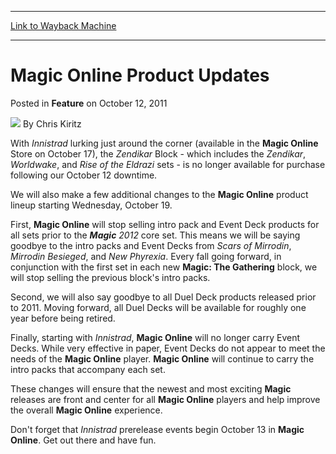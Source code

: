 
---
[Link to Wayback Machine](https://web.archive.org/web/20220528151012/https://magic.wizards.com/en/articles/archive/feature/magic-online-product-updates-2011-10-12)

[_metadata_:wayback_url]:- "https://magic.wizards.com/en/articles/archive/feature/magic-online-product-updates-2011-10-12"
[_metadata_:wayback_raw_url]:- "https://web.archive.org/web/20220528151012id_/https://magic.wizards.com/en/articles/archive/feature/magic-online-product-updates-2011-10-12"
[_metadata_:wayback_capture_timestamp]:- "2022-05-28 15:10:12+00:00"
[_metadata_:description]:- "With Innistrad lurking just around the corner (available in the Magic Online Store on October 17), the Zendikar Block - which includes the Zendikar, Worldwake, and Rise of the Eldrazi sets - is no longer available for purchase following our October 12 downtime. We will also make a few additional changes to the Magic Online product lineup starting Wednesday, October 19.First,"
[_metadata_:generator]:- "Drupal 7 (http://drupal.org)"
---


**Magic Online** Product Updates
================================



 Posted in **Feature**
 on October 12, 2011 






![](https://media.magic.wizards.com/styles/auth_small/public/images/hero/wizardslogo_thumb.jpg)
By Chris Kiritz











With *Innistrad* lurking just around the corner (available in the **Magic Online** Store on October 17), the *Zendikar* Block - which includes the *Zendikar*, *Worldwake*, and *Rise of the Eldrazi* sets - is no longer available for purchase following our October 12 downtime. 

We will also make a few additional changes to the **Magic Online** product lineup starting Wednesday, October 19.

First, **Magic Online** will stop selling intro pack and Event Deck products for all sets prior to the ***Magic** 2012* core set. This means we will be saying goodbye to the intro packs and Event Decks from *Scars of Mirrodin*, *Mirrodin Besieged*, and *New Phyrexia*. Every fall going forward, in conjunction with the first set in each new **Magic: The Gathering** block, we will stop selling the previous block's intro packs. 

Second, we will also say goodbye to all Duel Deck products released prior to 2011. Moving forward, all Duel Decks will be available for roughly one year before being retired.

Finally, starting with *Innistrad*, **Magic Online** will no longer carry Event Decks. While very effective in paper, Event Decks do not appear to meet the needs of the **Magic Online** player. **Magic Online** will continue to carry the intro packs that accompany each set. 

These changes will ensure that the newest and most exciting **Magic** releases are front and center for all **Magic Online** players and help improve the overall **Magic Online** experience. 

Don't forget that *Innistrad* prerelease events begin October 13 in **Magic Online**. Get out there and have fun. 







